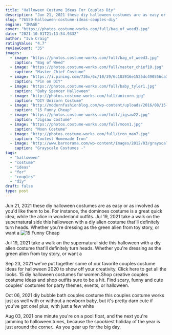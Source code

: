 ```yaml
---
title: "Halloween Costume Ideas For Couples Diy"
description: "Jun 21, 2021 these diy halloween costumes are as easy or as involved as you'd like them to be. For instance, the dominoes costume is a great quick idea, while the alice in wonderland outfits"
slug: "76559-halloween-costume-ideas-couples-diy"
engine: "IMAGE"
cover: "https://photos.costume-works.com/full/bag_of_weed3.jpg"
date: "2021-10-01T21:13:54.933Z"
author: "Iva Craig"
ratingValue: "4.7"
reviewCount: "35"
images:
  - image: "https://photos.costume-works.com/full/bag_of_weed3.jpg"
    caption: "Bag of Weed"
  - image: "https://photos.costume-works.com/full/master_chief10.jpg"
    caption: "Master Chief Costume"
  - image: "https://i.pinimg.com/736x/6c/10/39/6c103916e1525dc490556ca3dd47a233--minecraft-stuff-minecraft-party.jpg"
    caption: "Pin on DIY"
  - image: "https://photos.costume-works.com/full/baby_tyler1.jpg"
    caption: "Baby Spencer Halloween"
  - image: "http://photos.costume-works.com/full/unicorn.jpg"
    caption: "DIY Unicorn Costume"
  - image: "http://modernfashionblog.com/wp-content/uploads/2016/08/15-Funny-Cheap-Easy-Homemade-Halloween-Costumes-2016-4.jpg"
    caption: "15 Funny Cheap"
  - image: "https://photos.costume-works.com/full/jigsaw22.jpg"
    caption: "Jigsaw Costume"
  - image: "https://photos.costume-works.com/full/moon1.jpg"
    caption: "Moon Costume"
  - image: "http://photos.costume-works.com/full/iron_man7.jpg"
    caption: "Coolest Homemade Iron"
  - image: "http://www.barnorama.com/wp-content/images/2012/03/grayscale_costumes/05-grayscale_costumes.jpg"
    caption: "Grayscale Costumes -"
tags:
  - "halloween"
  - "costume"
  - "ideas"
  - "for"
  - "couples"
  - "diy"
draft: false
type: post
---
```


Jun 21, 2021 these diy halloween costumes are as easy or as involved as you'd like them to be. For instance, the dominoes costume is a great quick idea, while the alice in wonderland outfits. Jul 19, 2021 take a walk on the supernatural side this halloween with a diy alien costume that'll definitely turn heads. Whether you're dressing as the green alien from toy story, or want a
![15 Funny Cheap](http://modernfashionblog.com/wp-content/uploads/2016/08/15-Funny-Cheap-Easy-Homemade-Halloween-Costumes-2016-4.jpg "15 Funny Cheap")

Jul 19, 2021 take a walk on the supernatural side this halloween with a diy alien costume that&#39;ll definitely turn heads. Whether you&#39;re dressing as the green alien from toy story, or want a
<!--inArticleAds-->

<!--galleryOne-->

Sep 23, 2021 we've put together some of our favorite couples costume ideas for halloween 2020 to show off your creativity. Click here to get all the looks.  15 diy halloween costumes for women.Shop creative couples costume ideas and shop outfits sure to be a hit. Find scary, funny and cute couples' costumes for party themes, events, or halloween.
<!--inArticleAds-->

<!--galleryTwo-->

Oct 06, 2021 diy bubble bath couples costume this couples costume works just as well with or without a newborn baby, but it's pretty darn cute if you've got one! plus, with just a few white
<!--galleryThree-->

Aug 03, 2021 one minute you're on a pool float, and the next you're jamming to halloween tunes, because the spookiest holiday of the year is just around the corner.. As you gear up for the big day,